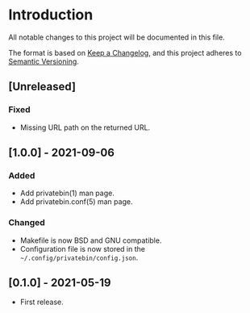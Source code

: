 # Introduction
All notable changes to this project will be documented in this file.

The format is based on [Keep a
Changelog](https://keepachangelog.com/en/1.0.0/), and this project
adheres to [Semantic Versioning](https://semver.org/spec/v2.0.0.html).

## [Unreleased]
### Fixed
- Missing URL path on the returned URL.

## [1.0.0] - 2021-09-06
### Added
- Add privatebin(1) man page.
- Add privatebin.conf(5) man page.

### Changed
- Makefile is now BSD and GNU compatible.
- Configuration file is now stored in the `~/.config/privatebin/config.json`.

## [0.1.0] - 2021-05-19
- First release.
